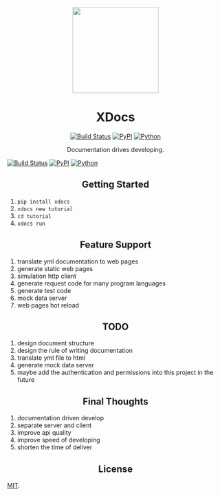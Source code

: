 
<div align="center">
<a href="https://github.com/webpack/webpack">
    <img width="200" heigth="200" src="https://raw.githubusercontent.com/gaojiuli/XDocs/master/logo.png">
</a>
<h1>XDocs</h1>
<p><a href="https://travis-ci.org/channelcat/sanic"><img src="https://camo.githubusercontent.com/7e3ab474eab34aa382647654d298bfbe632faac7/68747470733a2f2f7472617669732d63692e6f72672f6368616e6e656c6361742f73616e69632e7376673f6272616e63683d6d6173746572" alt="Build Status" data-canonical-src="https://travis-ci.org/channelcat/sanic.svg?branch=master" style="max-width:100%;"></a>
<a href="https://pypi.python.org/pypi/xdocs/"><img src="https://camo.githubusercontent.com/43c6b710a545b73fdd5582de33a8e96dddc45a80/68747470733a2f2f696d672e736869656c64732e696f2f707970692f762f78646f63732e737667" alt="PyPI" data-canonical-src="https://img.shields.io/pypi/v/xdocs.svg" style="max-width:100%;"></a>
<a href="https://pypi.python.org/pypi/xdocs/"><img src="https://camo.githubusercontent.com/6f5b9d44ce98307a7ee4263216720e67b2820c1b/68747470733a2f2f696d672e736869656c64732e696f2f707970692f707976657273696f6e732f78646f63732e737667" alt="Python" data-canonical-src="https://img.shields.io/pypi/pyversions/xdocs.svg" style="max-width:100%;"></a></p>
<p>Documentation drives developing.</p>
</div>

[![Build Status](https://travis-ci.org/channelcat/sanic.svg?branch=master)](https://travis-ci.org/channelcat/sanic)
[![PyPI](https://img.shields.io/pypi/v/xdocs.svg)](https://pypi.python.org/pypi/xdocs/)
[![Python](https://img.shields.io/pypi/pyversions/xdocs.svg)](https://pypi.python.org/pypi/xdocs/)



<h2 align="center">Getting Started</h2>

1. `pip install xdocs`
2. `xdocs new tutorial`
3. `cd tutorial`
4. `xdocs run`


<h2 align="center">Feature Support</h2>

1. translate yml documentation to web pages
2. generate static web pages
3. simulation http client
4. generate request code for many program languages
5. generate test code
6. mock data server
8. web pages hot reload


<h2 align="center">TODO</h2>

1. design document structure
2. design the rule of writing documentation
3. translate yml file to html
4. generate mock data server
5. maybe add the authentication and permissions into this project in the future


<h2 align="center">Final Thoughts</h2>

1. documentation driven develop
1. separate server and client
2. improve api quality
3. improve speed of developing
4. shorten the time of deliver

<h2 align="center">License</h2>

[MIT](LICENSE).
